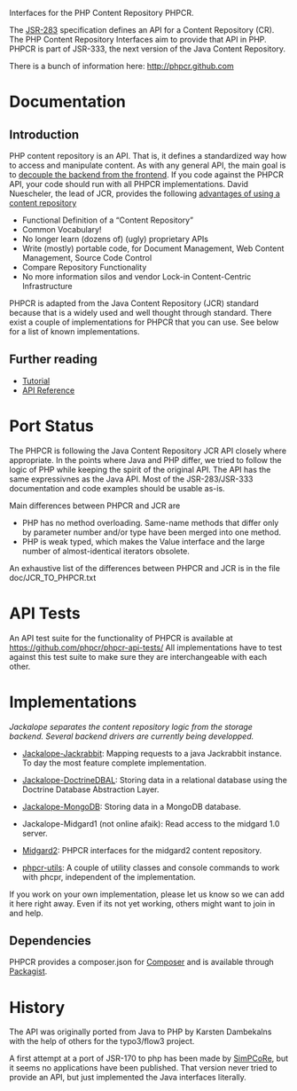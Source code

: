 Interfaces for the PHP Content Repository PHPCR.

The [JSR-283](http://jcp.org/en/jsr/summary?id=283) specification defines an API for a Content Repository (CR).
The PHP Content Repository Interfaces aim to provide that API in PHP. PHPCR is part of JSR-333, the next version
of the Java Content Repository.

There is a bunch of information here:
http://phpcr.github.com


# Documentation

## Introduction

PHP content repository is an API. That is, it defines a standardized way how to access and manipulate content. As with any general API, the main goal is to [decouple the backend from the frontend](http://bergie.iki.fi/blog/decoupling_content_management/). If you code against the PHPCR API, your code should run with all PHPCR implementations. David Nuescheler, the lead of JCR, provides the following [advantages of using a content repository](http://www.slideshare.net/uncled/introduction-to-jcr)

* Functional Definition of a “Content Repository”
* Common Vocabulary!
* No longer learn (dozens of) (ugly) proprietary APIs
* Write (mostly) portable code, for Document Management, Web Content Management, Source Code Control
* Compare Repository Functionality
* No more information silos and vendor Lock-in Content-Centric Infrastructure

PHPCR is adapted from the Java Content Repository (JCR) standard because that is a widely used and well thought through standard.
There exist a couple of implementations for PHPCR that you can use. See below for a list of known implementations.

## Further reading

* [Tutorial](https://github.com/phpcr/phpcr/blob/master/doc/Tutorial.md)
* [API Reference](http://phpcr.github.com/doc/html/index.html)


# Port Status

The PHPCR is following the Java Content Repository JCR API closely where
appropriate. In the points where Java and PHP differ, we tried to follow the
logic of PHP while keeping the spirit of the original API. The API has the same
expressivnes as the Java API.
Most of the JSR-283/JSR-333 documentation and code examples should be usable as-is.

Main differences between PHPCR and JCR are
* PHP has no method overloading. Same-name methods that differ only by
   parameter number and/or type have been merged into one method.
* PHP is weak typed, which makes the Value interface and the large number of
   almost-identical iterators obsolete.

An exhaustive list of the differences between PHPCR and JCR is in the file
doc/JCR_TO_PHPCR.txt


# API Tests

An API test suite for the functionality of PHPCR is available at
https://github.com/phpcr/phpcr-api-tests/
All implementations have to test against this test suite to make sure they
are interchangeable with each other.


# Implementations

*Jackalope separates the content repository logic from the storage backend. Several backend drivers are currently being developped.*

* [Jackalope-Jackrabbit](https://jackalope.github.com/): Mapping requests to a java Jackrabbit instance. To day the most feature complete implementation.
* [Jackalope-DoctrineDBAL](https://jackalope.github.com/): Storing data in a relational database using the Doctrine Database Abstraction Layer.
* [Jackalope-MongoDB](https://github.com/chirimoya/jackalope/tree/MongoDB): Storing data in a MongoDB database.
* Jackalope-Midgard1 (not online afaik): Read access to the midgard 1.0 server.
* [Midgard2](https://github.com/bergie/phpcr-midgard2): PHPCR interfaces for the midgard2 content repository.

* [phpcr-utils](https://github.com/phpcr/phpcr-utils): A couple of utility classes and console commands to work with phcpr, independent of the implementation.

If you work on your own implementation, please let us know so we can add it here right away. Even if its not yet working, others might want to join in and help.

## Dependencies

PHPCR provides a composer.json for [Composer](http://packagist.org/about-composer) and is available through [Packagist](http://packagist.org/).

# History

The API was originally ported from Java to PHP by Karsten Dambekalns
with the help of others for the typo3/flow3 project.

A first attempt at a port of JSR-170 to php has been made by [SimPCoRe](http://www.simpcore.org/), but it
seems no applications have been published. That version never tried to provide an API, but just implemented the Java
interfaces literally.
